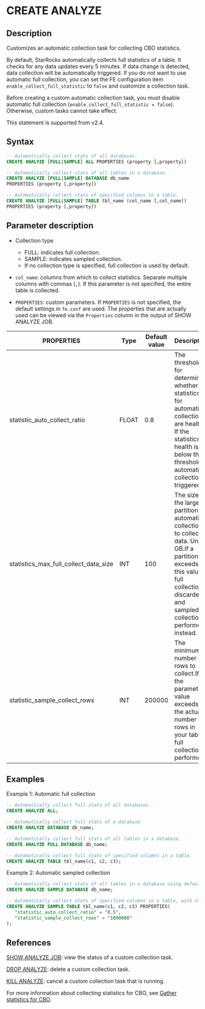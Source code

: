 # CREATE ANALYZE

## Description

Customizes an automatic collection task for collecting CBO statistics.

By default, StarRocks automatically collects full statistics of a table. It checks for any data updates every 5 minutes. If data change is detected, data collection will be automatically triggered. If you do not want to use automatic full collection, you can set the FE configuration item `enable_collect_full_statistic` to `false` and customize a collection task.

Before creating a custom automatic collection task, you must disable automatic full collection (`enable_collect_full_statistic = false`). Otherwise, custom tasks cannot take effect.

This statement is supported from v2.4.

## Syntax

```SQL
-- Automatically collect stats of all databases.
CREATE ANALYZE [FULL|SAMPLE] ALL PROPERTIES (property [,property])

-- Automatically collect stats of all tables in a database.
CREATE ANALYZE [FULL|SAMPLE] DATABASE db_name
PROPERTIES (property [,property])

-- Automatically collect stats of specified columns in a table.
CREATE ANALYZE [FULL|SAMPLE] TABLE tbl_name (col_name [,col_name])
PROPERTIES (property [,property])
```

## Parameter description

- Collection type
  - FULL: indicates full collection.
  - SAMPLE: indicates sampled collection.
  - If no collection type is specified, full collection is used by default.

- `col_name`: columns from which to collect statistics. Separate multiple columns with commas (`,`). If this parameter is not specified, the entire table is collected.

- `PROPERTIES`: custom parameters. If `PROPERTIES` is not specified, the default settings in `fe.conf` are used. The properties that are actually used can be viewed via the `Properties` column in the output of SHOW ANALYZE JOB.

| **PROPERTIES**                        | **Type** | **Default value** | **Description**                                              |
| ------------------------------------- | -------- | ----------------- | ------------------------------------------------------------ |
| statistic_auto_collect_ratio          | FLOAT    | 0.8               | The threshold for determining  whether the statistics for automatic collection are healthy. If the statistics health is below this threshold, automatic collection is triggered. |
| statistics_max_full_collect_data_size | INT      | 100               | The size of the largest partition for automatic collection to collect data. Unit: GB.If a partition exceeds this value, full collection is discarded and sampled collection is performed instead. |
| statistic_sample_collect_rows         | INT      | 200000            | The minimum number of rows to collect.If the parameter value exceeds the actual number of rows in your table, full collection is performed. |

## Examples

Example 1: Automatic full collection

```SQL
-- Automatically collect full stats of all databases.
CREATE ANALYZE ALL;

-- Automatically collect full stats of a database.
CREATE ANALYZE DATABASE db_name;

-- Automatically collect full stats of all tables in a database.
CREATE ANALYZE FULL DATABASE db_name;

-- Automatically collect full stats of specified columns in a table.
CREATE ANALYZE TABLE tbl_name(c1, c2, c3); 
```

Example 2: Automatic sampled collection

```SQL
-- Automatically collect stats of all tables in a database using default settings.
CREATE ANALYZE SAMPLE DATABASE db_name;

-- Automatically collect stats of specified columns in a table, with statistics health and the number of rows to collect specified.
CREATE ANALYZE SAMPLE TABLE tbl_name(c1, c2, c3) PROPERTIES(
   "statistic_auto_collect_ratio" = "0.5",
   "statistic_sample_collect_rows" = "1000000"
);
```

## References

[SHOW ANALYZE JOB](../data-definition/SHOW_ANALYZE_JOB.md): view the status of a custom collection task.

[DROP ANALYZE](../data-definition/DROP_ANALYZE.md): delete a custom collection task.

[KILL ANALYZE](../data-definition/KILL_ANALYZE.md): cancel a custom collection task that is running.

For more information about collecting statistics for CBO, see [Gather statistics for CBO](../../../using_starrocks/Cost_based_optimizer.md).
